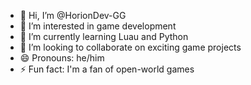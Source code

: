 - 👋 Hi, I’m @HorionDev-GG
- 👀 I’m interested in game development
- 🌱 I’m currently learning Luau and Python
- 💞️ I’m looking to collaborate on exciting game projects
- 😄 Pronouns: he/him
- ⚡ Fun fact: I'm a fan of open-world games

<!-- - 📫 How to reach me ... -->

<!---
HorionDev-GG/HorionDev-GG is a ✨ special ✨ repository because its `README.md` (this file) appears on your GitHub profile.
You can click the Preview link to take a look at your changes.
--->
